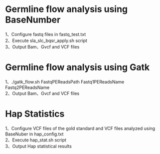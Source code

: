 # Germline flow analysis using BaseNumber

1、Configure fastq files in fastq_test.txt</br>
2、Execute sla_slc_bqsr_apply.sh script</br>
3、Output Bam、Gvcf and VCF files</br>

# Germline flow analysis using Gatk

1、./gatk_flow.sh FastqPEReadsPath Fastq1PEReadsName Fastq2PEReadsName</br>
2、Output Bam、Gvcf and VCF files</br>

# Hap Statistics

1、Configure VCF files of the gold standard and VCF files analyzed using BaseNuber in hap_config.txt</br>
2、Execute hap_stat.sh script</br>
3、Output Hap statistical results


